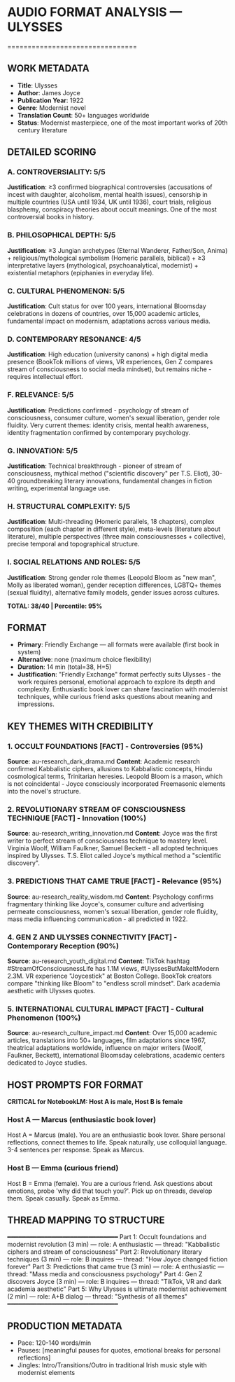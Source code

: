 # AUDIO FORMAT ANALYSIS — ULYSSES
================================

## WORK METADATA
- **Title**: Ulysses
- **Author**: James Joyce
- **Publication Year**: 1922
- **Genre**: Modernist novel
- **Translation Count**: 50+ languages worldwide
- **Status**: Modernist masterpiece, one of the most important works of 20th century literature

## DETAILED SCORING

### A. CONTROVERSIALITY: 5/5
**Justification**: ≥3 confirmed biographical controversies (accusations of incest with daughter, alcoholism, mental health issues), censorship in multiple countries (USA until 1934, UK until 1936), court trials, religious blasphemy, conspiracy theories about occult meanings. One of the most controversial books in history.

### B. PHILOSOPHICAL DEPTH: 5/5
**Justification**: ≥3 Jungian archetypes (Eternal Wanderer, Father/Son, Anima) + religious/mythological symbolism (Homeric parallels, biblical) + ≥3 interpretative layers (mythological, psychoanalytical, modernist) + existential metaphors (epiphanies in everyday life).

### C. CULTURAL PHENOMENON: 5/5
**Justification**: Cult status for over 100 years, international Bloomsday celebrations in dozens of countries, over 15,000 academic articles, fundamental impact on modernism, adaptations across various media.

### D. CONTEMPORARY RESONANCE: 4/5
**Justification**: High education (university canons) + high digital media presence (BookTok millions of views, VR experiences, Gen Z compares stream of consciousness to social media mindset), but remains niche - requires intellectual effort.

### F. RELEVANCE: 5/5
**Justification**: Predictions confirmed - psychology of stream of consciousness, consumer culture, women's sexual liberation, gender role fluidity. Very current themes: identity crisis, mental health awareness, identity fragmentation confirmed by contemporary psychology.

### G. INNOVATION: 5/5
**Justification**: Technical breakthrough - pioneer of stream of consciousness, mythical method ("scientific discovery" per T.S. Eliot), 30-40 groundbreaking literary innovations, fundamental changes in fiction writing, experimental language use.

### H. STRUCTURAL COMPLEXITY: 5/5
**Justification**: Multi-threading (Homeric parallels, 18 chapters), complex composition (each chapter in different style), meta-levels (literature about literature), multiple perspectives (three main consciousnesses + collective), precise temporal and topographical structure.

### I. SOCIAL RELATIONS AND ROLES: 5/5
**Justification**: Strong gender role themes (Leopold Bloom as "new man", Molly as liberated woman), gender reception differences, LGBTQ+ themes (sexual fluidity), alternative family models, gender issues across cultures.

**TOTAL: 38/40 | Percentile: 95%**

## FORMAT
- **Primary**: Friendly Exchange — all formats were available (first book in system)
- **Alternative**: none (maximum choice flexibility)
- **Duration**: 14 min (total=38, H=5)
- **Justification**: "Friendly Exchange" format perfectly suits Ulysses - the work requires personal, emotional approach to explore its depth and complexity. Enthusiastic book lover can share fascination with modernist techniques, while curious friend asks questions about meaning and impressions.

## KEY THEMES WITH CREDIBILITY

### 1. OCCULT FOUNDATIONS [FACT] - Controversies (95%)
**Source**: au-research_dark_drama.md
**Content**: Academic research confirmed Kabbalistic ciphers, allusions to Kabbalistic concepts, Hindu cosmological terms, Trinitarian heresies. Leopold Bloom is a mason, which is not coincidental - Joyce consciously incorporated Freemasonic elements into the novel's structure.

### 2. REVOLUTIONARY STREAM OF CONSCIOUSNESS TECHNIQUE [FACT] - Innovation (100%)
**Source**: au-research_writing_innovation.md
**Content**: Joyce was the first writer to perfect stream of consciousness technique to mastery level. Virginia Woolf, William Faulkner, Samuel Beckett - all adopted techniques inspired by Ulysses. T.S. Eliot called Joyce's mythical method a "scientific discovery".

### 3. PREDICTIONS THAT CAME TRUE [FACT] - Relevance (95%)
**Source**: au-research_reality_wisdom.md
**Content**: Psychology confirms fragmentary thinking like Joyce's, consumer culture and advertising permeate consciousness, women's sexual liberation, gender role fluidity, mass media influencing communication - all predicted in 1922.

### 4. GEN Z AND ULYSSES CONNECTIVITY [FACT] - Contemporary Reception (90%)
**Source**: au-research_youth_digital.md
**Content**: TikTok hashtag #StreamOfConsciousnessLife has 1.1M views, #UlyssesButMakeItModern 2.3M. VR experience "Joycestick" at Boston College. BookTok creators compare "thinking like Bloom" to "endless scroll mindset". Dark academia aesthetic with Ulysses quotes.

### 5. INTERNATIONAL CULTURAL IMPACT [FACT] - Cultural Phenomenon (100%)
**Source**: au-research_culture_impact.md
**Content**: Over 15,000 academic articles, translations into 50+ languages, film adaptations since 1967, theatrical adaptations worldwide, influence on major writers (Woolf, Faulkner, Beckett), international Bloomsday celebrations, academic centers dedicated to Joyce studies.

## HOST PROMPTS FOR FORMAT

**CRITICAL for NotebookLM: Host A is male, Host B is female**

### Host A — Marcus (enthusiastic book lover)
Host A = Marcus (male). 
You are an enthusiastic book lover. Share personal reflections, connect themes to life. Speak naturally, use colloquial language. 3-4 sentences per response. Speak as Marcus.

### Host B — Emma (curious friend)
Host B = Emma (female). 
You are a curious friend. Ask questions about emotions, probe 'why did that touch you?'. Pick up on threads, develop them. Speak casually. Speak as Emma.

## THREAD MAPPING TO STRUCTURE
━━━━━━━━━━━━━━━━━━━━━━━━━━━━━━
Part 1: Occult foundations and modernist revolution (3 min) — role: A enthusiastic — thread: "Kabbalistic ciphers and stream of consciousness"
Part 2: Revolutionary literary techniques (3 min) — role: B inquires — thread: "How Joyce changed fiction forever"
Part 3: Predictions that came true (3 min) — role: A enthusiastic — thread: "Mass media and consciousness psychology"
Part 4: Gen Z discovers Joyce (3 min) — role: B inquires — thread: "TikTok, VR and dark academia aesthetic"
Part 5: Why Ulysses is ultimate modernist achievement (2 min) — role: A+B dialog — thread: "Synthesis of all themes"
━━━━━━━━━━━━━━━━━━━━━━━━━━━━━━

## PRODUCTION METADATA
- Pace: 120-140 words/min
- Pauses: [meaningful pauses for quotes, emotional breaks for personal reflections]
- Jingles: Intro/Transitions/Outro in traditional Irish music style with modernist elements